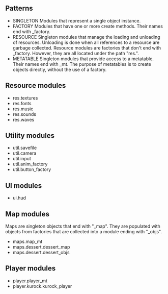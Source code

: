 ## Patterns

* SINGLETON Modules that represent a single object instance.
* FACTORY   Modules that have one or more create methods. Their names end with _factory.
* RESOURCE  Singleton modules that manage the loading and unloading of resources.
            Unloading is done when all references to a resource are garbage collected.
            Resource modules are factories that don't end with _factory.  However, they
            are all located under the path "res.".
* METATABLE Singleton modules that provide access to a metatable.  Their names end with _mt.
            The purpose of metatables is to create objects directly, without the use of a factory.

## Resource modules

* res.textures
* res.fonts
* res.music
* res.sounds
* res.waves

## Utility modules

* util.savefile
* util.camera
* util.input
* util.anim_factory  
* util.button_factory

## UI modules

* ui.hud

## Map modules

Maps are singleton objects that end with "_map". They are populated
with objects from factories that are collected into a module
ending with "_objs".

* maps.map_mt
* maps.dessert.dessert_map 
* maps.dessert.dessert_objs  

## Player modules

* player.player_mt
* player.kurock.kurock_player


